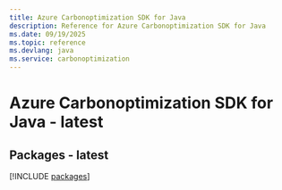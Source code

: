 ```yaml
---
title: Azure Carbonoptimization SDK for Java
description: Reference for Azure Carbonoptimization SDK for Java
ms.date: 09/19/2025
ms.topic: reference
ms.devlang: java
ms.service: carbonoptimization
---
```

# Azure Carbonoptimization SDK for Java - latest
## Packages - latest
[!INCLUDE [packages](carbonoptimization-index.md)]